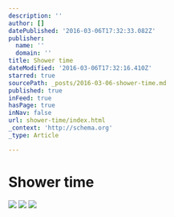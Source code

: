 ```yaml
---
description: ''
author: []
datePublished: '2016-03-06T17:32:33.082Z'
publisher:
  name: ''
  domain: ''
title: Shower time
dateModified: '2016-03-06T17:32:16.410Z'
starred: true
sourcePath: _posts/2016-03-06-shower-time.md
published: true
inFeed: true
hasPage: true
inNav: false
url: shower-time/index.html
_context: 'http://schema.org'
_type: Article

---
```

# Shower time
![](https://the-grid-user-content.s3-us-west-2.amazonaws.com/dbd80031-da39-49ec-98c7-b2dea0649a7d.png)
![](https://the-grid-user-content.s3-us-west-2.amazonaws.com/e3ec76de-8a45-487f-a175-202bcde5bc21.png)
![](https://the-grid-user-content.s3-us-west-2.amazonaws.com/cbebcff2-8c09-49a0-b990-96966aeca4a5.png)